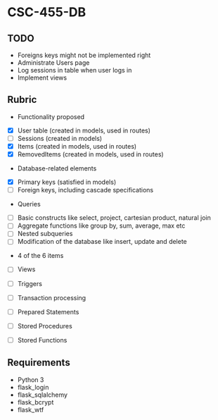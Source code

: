 # CSC-455-DB
## TODO
 * Foreigns keys might not be implemented right
 * Administrate Users page
 * Log sessions in table when user logs in
 * Implement views

## Rubric
 * Functionality proposed
  * [X] User table (created in models, used in routes)
  * [ ] Sessions (created in models)
  * [X] Items (created in models, used in routes)
  * [X] RemovedItems (created in models, used in routes)
 * Database-related elements
  * [X] Primary keys (satisfied in models)
  * [ ] Foreign keys, including cascade specifications
  * Queries
   * [ ] Basic constructs like select, project, cartesian product, natural join
   * [ ] Aggregate functions like group by, sum, average, max etc
   * [ ] Nested subqueries
   * [ ] Modification of the database like insert, update and delete
  * 4 of the 6 items
   * [ ] Views
   * [ ] Triggers
   * [ ] Transaction processing
   * [ ] Prepared Statements
   * [ ] Stored Procedures
   * [ ] Stored Functions


## Requirements
 * Python 3
  * flask_login
  * flask_sqlalchemy
  * flask_bcrypt
  * flask_wtf


